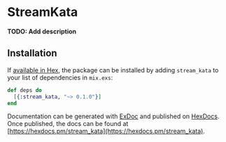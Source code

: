 # StreamKata

**TODO: Add description**

## Installation

If [available in Hex](https://hex.pm/docs/publish), the package can be installed
by adding `stream_kata` to your list of dependencies in `mix.exs`:

```elixir
def deps do
  [{:stream_kata, "~> 0.1.0"}]
end
```

Documentation can be generated with [ExDoc](https://github.com/elixir-lang/ex_doc)
and published on [HexDocs](https://hexdocs.pm). Once published, the docs can
be found at [https://hexdocs.pm/stream_kata](https://hexdocs.pm/stream_kata).


